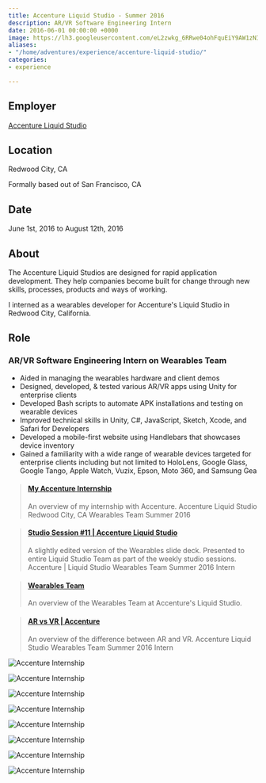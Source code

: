 ```yaml
---
title: Accenture Liquid Studio - Summer 2016
description: AR/VR Software Engineering Intern
date: 2016-06-01 00:00:00 +0000
image: https://lh3.googleusercontent.com/eL2zwkg_6RRwe04ohFquEiY9AW1zNIt-xDCpga8AtjJMUAGcTwGS8Vq2nGuyudu8lBKpvA45Ug6mKrh5Y_zGO5PN0Aku9yBscyyfacZhMo1_wp6YiNxkdZiGR7tg_Ipqh-PbXGOmt8_7TNMm0BGQhermoExd9IRLQhM9TbwliAhv_qPu6DwNwAxfruqdmrWXWTRbJL0FumtqoG6v246WNgohXJ1oSNxpSXmKuVmF70as80riDpRFey1x9YLEKftYcdUHAf7VUVS2pWY2LuJKAjbqrrBtbyN1IOv82z_Y9pTha3GYrd6mslJvwkvXS0waV7WQ0lhA4KYqIZK8HLVQSN53-vKdgtYkMzOpD7BoPx-ecQ4ZxTE_tJYo3bM-CCx59g_g8CbsECXOUF3eEyIPl7yaQzOCmBt_hJMMNeKjrIGLKx7jiQCPqVXSIDmO4IH-f9z7bLbMb0XxC6YqE-KMwoVCajTF-HPbEHYBCV1vxMk0LPgmB6z1Q3PI0hRoUKPD_-lD3_wAr3qQoKKThg3Uu6iy6hN43EIxsLHHJ9EUTn26_gcOqta7_K6ASTuNwnwA97h6ctNTa9TRgpg6gMf7eNYNa8PfLXaAVnEQ2QNpYebaa4xGLodNTGRvWeYGLXrl=w1293-h969-no
aliases:
- "/home/adventures/experience/accenture-liquid-studio/"
categories:
- experience

---
```

## Employer

[Accenture Liquid Studio](https://accenture.com/us-en/capability-rapid-application-development-studio)

## Location

Redwood City, CA

Formally based out of San Francisco, CA

## Date

June 1st, 2016 to August 12th, 2016

## About

The Accenture Liquid Studios are designed for rapid application development. They help companies become built for change through new skills, processes, products and ways of working.

I interned as a wearables developer for Accenture's Liquid Studio in Redwood City, California.

## Role

### AR/VR Software Engineering Intern on Wearables Team

- Aided in managing the wearables hardware and client demos  
- Designed, developed, & tested various AR/VR apps using Unity for enterprise clients  
- Developed Bash scripts to automate APK installations and testing on wearable devices  
- Improved technical skills in Unity, C#, JavaScript, Sketch, Xcode, and Safari for Developers  
- Developed a mobile-first website using Handlebars that showcases device inventory  
- Gained a familiarity with a wide range of wearable devices targeted for enterprise clients including but not limited to HoloLens, Google Glass, Google Tango, Apple Watch, Vuzix, Epson, Moto 360, and Samsung Gea

<blockquote class="embedly-card"><h4><a href="https://speakerdeck.com/fvcproductions/my-accenture-internship">My Accenture Internship</a></h4><p>An overview of my internship with Accenture. Accenture Liquid Studio Redwood City, CA Wearables Team Summer 2016</p></blockquote>
<script async src="//cdn.embedly.com/widgets/platform.js" charset="UTF-8"></script>

<blockquote class="embedly-card"><h4><a href="https://speakerdeck.com/fvcproductions/studio-session-number-11-accenture-liquid-studio">Studio Session #11 | Accenture Liquid Studio</a></h4><p>A slightly edited version of the Wearables slide deck. Presented to entire Liquid Studio Team as part of the weekly studio sessions. Accenture | Liquid Studio Wearables Team Summer 2016 Intern</p></blockquote>

<blockquote class="embedly-card"><h4><a href="https://speakerdeck.com/fvcproductions/wearables-team">Wearables Team</a></h4><p>An overview of the Wearables Team at Accenture's Liquid Studio.</p></blockquote>

<blockquote class="embedly-card"><h4><a href="https://speakerdeck.com/fvcproductions/ar-vs-vr-accenture">AR vs VR | Accenture</a></h4><p>An overview of the difference between AR and VR. Accenture Liquid Studio Wearables Team Summer 2016 Intern</p></blockquote>

![Accenture Internship](https://lh3.googleusercontent.com/q_S0zm6IHkJ1O54HRnl0YuXBis-2flw5ihzdjdDEmKv-5OVO1b4WCZb__bYIoE3A3lUQg0ekrwRvi1SRxPPWUYab136uBO4OabwUiCneEDZZ_5XdaMhrKO8i2HQ_VhmCoCTg6YXmNk5R0wE0cYPlKAn2XUe6Znr9L2B0giT6bAqmgNwAZ4t1c_ISo5oLJQSm3c4M0u_fJpM5V7TcqACp3hof4JXmbkxdlfXY982VzAgIeladx4kDWr38hxU_yKBR_K3nSd2ptAg2pgIrJIVKQujznEzoBeQpYRXpc5N7SZso0d_GknFG8Qer-9aABWbWQioQYsy1r5wjAzG-DcquacoO7_joCQqCVLTshoo8TPOaPAPcK1vazIYQwmEQFL5W2Wnbn_mbeSKLlKPq-81Hk6HAQWumKA6bwJGcRs2TRtJIFhfKQF6yMnGpW8lfqbYFm95CZjDjYFCVpbRxRrGHdbY2P_nYOXfvPKdFQNECYdmrdU5FHU7JE-gf6m51jCfvMfDTntxnpHKXaOYA132N2-4nqLGXLU9G0UXlj8c5JbXcwnelT257JB19Z-mMfWZwuhrqcydshZi-xWH4XFBnGTe1LjLp4O7arAW_RdSAf6HI56gNCfzMP9mFtSSJ9iE6=w1292-h969-no)

![Accenture Internship](https://lh3.googleusercontent.com/vRVFcuHrxDVqfm9q0UtSOG-eXuBpX4htVa-ZeumjxyInnmv7mVz3xkw3GzusrNaLKioDjV-nyi-1UVEd4c6AeC_im9GhkBUzfBnj_LzVBFFFsDwXSrS3K8mToMzRxBrNzhgc5mA9pYvURumvKieMw0y8qb5ShKclHvCJu3s6pC8HUn6Ad3PpkMzmrqLRHkLWJV1SKfWJKi0vloRMPDwcxrkwgyd9zFtt_9TSnSosuHWBdNoELLcQm2waFHqUGfCbZZKNs4Tb1mYzDXHgwyev_RlLUDV1b4fzuDmWicLS9fLJ_moWQz2FBqlS5aT9napRIwQ0UAYfLb_Z514sg8IFat0ecyhKXliQCFI-cjVYX96VKVWQC1BlRTE6JK1uTsStyeW0A6EUj8lWWdEMtst3ALahLOgEQ0s0gXvYew_egOjPx9u-2qU6qQtom-ukX74woCpx_1F2ro7gm4oSkSTm00EioUVwHJ4ldItrMlCS1oBhrRvCrX-7uLQjKXS1QXdi_6G008UKHV8egpygsTPYrYRAMydmLOV69Ci4B1cJxmq7cJTxmXgffY7zBX1zsdvE8qq0tlWvNsggcgRXYZqqHxaSvtCRkxSGgy3veYkOUcJY_y2nfMVMw_QipYB2UPjb=w293-h220-no)

![Accenture Internship](https://lh3.googleusercontent.com/DNy5U64OLkVlyZPv-qWYcI_gm8_72HbAlaoak8aszlPrSsQ7quxdH8RW7khYII92ixP-WO6mtmAvsyIkPf3PatCO4kKFQEID6PvCAWfrob9p7Z_3iQnaWCZXhvmRcCObiZ0yZ7Y_uamocorvL4gtngGJTBcj-eW5OZrmIxqOnYdrEgsFigdM-NPpQRgpSeR6xU6WA-k3cBRTNDw08XAKlYa_1tvhX74aXnii4Zi0AJQ5Kx1u_U65rKCSwQmi0FbM1N1FABda-w1jlZmElznhWSL197Qpo8XFA1G2mm3Zb3KFLyNYdotXW6ui72ajYH7yB5aqOebGP9c399m5wom8JWJ6os-pPyHrh3DDREgPP9DwiiChV4LIsjzoarGfM1QbmyhY29suNl1ym-V82drCt9XKWWX4cFZtCewA9ieF5ZD5V8_eXXW6qkEMS1dqUixG2ea1w570bgSphq1Nybk-W89lzG8y-2IiXZcBCHj8oDqHB-1pGIpN8bhhW4eU5Qgar98tDvrdFXFO714wqdZ7Eb8F0L-9ANWwG-WmJ_bGiiI-dyFvDcDh7N7MgO-fT1F_lRe9x7VaQ-jDMMkFwBEKv8YRpm1hN3hTZbSLXgqxXD_7LaHxyCo8S8AU2RhX5kxE=w1292-h969-no)

![Accenture Internship](https://lh3.googleusercontent.com/1JGk-xG5lzDsBZub0IA0A788haabwsVb6_Hl7Z_IFA5ls5gt5AaHGv1igACBTL3pRZNuavOh1HrvrdTy868BwOPPhpPc1KztQaHVzL_VvEQxWsp2DAhlzUcZoPk6DL6BRpfuLXMO6hPo89Oyo87JSkbL-4AJilnmPxLD8NtjMUdMUD4k3AS0r-NFbsuLRBs4_MKS_C1iA9IP8vwt423F3bB7dr7BCaDbp2Bp16wN1xKdBQA7fn9bNovCwxD5sPaNiGeW0WldolZnCxzShPlUsL8y5geiOSCzOSHkCI82wms9DZv2tEbHWgddkE9Az3EkssRNb-XE41TuKlqGtZfp1EdC5sXwzPfduJvabUd4VTGISBYlO_j8i72NCiXgrsP1sN7lqPOhyIfzy00HI_lPjaQ98qo8vnTz5-pbFCMh3LtQmalfbKQhiY6BwVcf5f4NcgrMZscyaj1iI0Uv2ObBn4h2PZ1cutTjtMtSb4Pg6F_onno6S6mEv8GvT8uDn7BIIXJoBWNA4vXRU_P15z4IUT_oU-MpkBR-cvPp3vkKMXbxXpghxyc9FwhvA1sEsqyeXaIijmjL6ODtHAupDeNUfKY6G3iZubmm2PnULoZetQhhGmjyD66tMiKWcwxw-IpQ=w727-h969-no)

![Accenture Internship](https://lh3.googleusercontent.com/3KttBE6OB492Kxz_ui2ySublqZ8mURXkhn2sGHS5ACY_ycdXP6FupNJFP5TESqDQcKHc16Ms0RZQFl3QL_IEehjfd-MZmp7GlBIWLcJNnxqhgpWNswf1eVnwB9JL3vll-bA7Y6cH1IbxCVesIZi3e-8xElLiwwISs3DkJRNGeZOpbKvtPdUQfgTUffSpG6ihFas5WNTLDvJrPZ9YkN-9f98DYrVU02IW_4NEDuNGBeWsoZ8YFvmrEFlvEt0-3MnLFZKxjUQxG7ybqO5QW0ABc_kVVqsTVxtvLHTYc2srx8ihzHzbx1wXKg0s5jiZRF8MTJLlj_e0YLMAeE68uSXDwdwkUJDpLWMpgyZi2bwspcpIx1WijK7ZNPYvO4La7wUwtL_HleixF55adB8kmC8rNm266K6jHkIzwhr9H04pfSwDRnAIFdNxGm8ye41KrMrAQCYIqlHFs717ZcRoudJNE5rJIyNLuI0vmuIG3jiCE-hxRfXrsfMFa2YdE2SXDuSa7f8ESBLSRX5Xj7ZBY6j1Hq40cIemz9hjPvSZ0uXw-vWvrCxqXDoB2m1uawTveGtoCUG2baffMivgeVJOM9kCJrDvu3bePswK5kgUkS7W8aRnchH0NlDWWbEUo3vphSwy=w1292-h969-no)

![Accenture Internship](https://lh3.googleusercontent.com/6bfy9XYYnAvMDGthFMJ5zVeJIgE1kqFDzNuJUWbEcxPZe4cnvOalDOasCr8ZIKCOhOH6CaXnHZZVg4NE03H0Iy562kD2Wl_Hrb1FTrFgC4KPRDMqW15o0Bd7_-ovpAclq9qEAIM3AdJln2u26etpI0cQUr4_USaXZLJawv9XEjoC1D5zjjokHq3_n8Vs0qpfAxOApeJ2hjFsTkSe65dAeZ0ub2eB15bEJYaLxI-Y_sBmE8BodJizLVhV3qllCc58npQia6AO4pYq6jh_uhq-gZequy-xYFdy3Q2ZjwFzT9Ac20kKV0_BrE3C27GPV-hX4rBO1uiW9QZtcQ9ZxukU2zVdWsa6JHMwkSracujX0ljkecxWDQjc5AcqIUUhIA1Suk4ayb_NwPz_opPcd4maAmrwuY3MdVoY1nLdjAetJJg224_ketRPnst74eHaQX7BU8JugtGo0CD7le9ilQBRToOw8NpvwRK1-peRgJzPihj8VHvkr9vhMveSwwNfyldMbELJhP2lRHMHxjUq6OW4Y0LcgSgOrHEYBlJYSbqsGjchWWQgSe6sTVLxmfHJ1PyK9pHJ_zFLxhgGqh1FQl5jaib0PLX94WzOAR922EIom4cMwdTVYqDUJdP-gVJzK5Pz=w1454-h969-no)

![Accenture Internship](https://lh3.googleusercontent.com/VPjNjBPmdLTk0efQd1TsdL17r-0VoUnn0LYI7V3FKkbM34zhUAUZBrLzeM3GWaG7OvGw4tP8t0jR9X_bg_Y7g2HzsIiSpa7w1OrTgdycsEOlOb_HekxaIATiAqxt_CyruOk7UUgBouzU7aha78hv5coLRbH_lI-SZ7-mwd5VKx34em4MTZwSou60NZORHPXxsW9UvBhqb_BtYozIwrjB1mu8X-78DMk1oadI4ezxC8JYlyVrcTNhmgjkTqibgLBckcey5OKIIW9yVrNUabBGKLCNl1eUdHRCtYDWyv8LltkLkn9sCNGMeMQ-djK4bgYqQHFeBX6Q0PMfjCnQ0R5WnI1H2otMY5oCAlGtX4HVTnvXh-p2K2BoCZjR-1WiRrPynQY3iUkSWOC_gXOiLYKAFbJpW2kvLaY5rfAzK4zFz42wTWOz35aROPokriJ4xJHcTll9kpgh3cHyge4QVa5CuPKqA1V85WLY8qoA3qS-ulv4h7Uu15SKhkVzhUCOWixxTe5jxedjohK61iM5yHQPVBzNqB_fZRK66Mix1LOlpUPYtB1VYKHLomAa-uIX4JnwT6QeoQMSK7ZMlqmWEJw3_i4egJR-2ku8lQpZtpx7K21vNLHyj_2xtvglY6Upuwaf=w293-h220-no)

![Accenture Internship](https://lh3.googleusercontent.com/xKIQqEWYyD3zIL0dN0IGiIJHYPfOKwcDwCJ69NMHmFT9T_KFzynILL6KEwf71h39gQYJh7fykAFR4muUbs6jxARvStvrnAIg8xHp0f-s63sZpUbBoIRrTIpnIhYnH-KlJhmXzLalK94YPFV8AOHOp_Q4DMpwrb9wpdXuMGIS0fQ1OSZXnecZ6_gi93byFiIEHR7Vv7GYYLpCad9AXgcRAuL1jfJwdF6rfeAVdm_S2pcIw64vho45rpoHV75qlbybkEUbudcJUb1L_NSxPkL8Ba-MiVFpq0dx3gGZw0nRWcrDawwgzZvD4QCllvTUVE5KnEEoPsD-Bsf7daY02K7Up7fweeW9UtoC7qTMXnKv-WhWU3v5j2sA28z53Ro1rnauvJCbmiuGub4ZpvsdynN7YQ0d_Zlaw0AHfDtHffvtMMwrVaQ3liXtCNY7Gts3L24HpqT-hBwh7efTstBhZVEjRA4cjsnb325H2Mr4UBfLhvLJZ4e0XHjxA3RbFHWqmTF7WISntdHowCkZmuS_qD2QJIk5uOpygbEI8PPUNqvLcdXw8s3A12mQNZOAII6vx8s4vmR2LsmLV1MLQSfggzm52jG_NQh8W2otYusP4DMpKrBEKEsbxfBrLk0npFwSqOow=w293-h220-no)